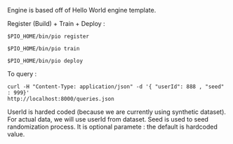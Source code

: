 Engine is based off of Hello World engine template.


Register (Build) + Train + Deploy : 

```
$PIO_HOME/bin/pio register 

$PIO_HOME/bin/pio train 

$PIO_HOME/bin/pio deploy
```


To query :

```
curl -H "Content-Type: application/json" -d '{ "userId": 888 , "seed" : 999}'
http://localhost:8000/queries.json
```


UserId is harded coded (because we are currently using synthetic dataset). For
actual data, we will use userId from dataset.
Seed is used to seed randomization process. It is optional paramete : the
default is hardcoded value.
